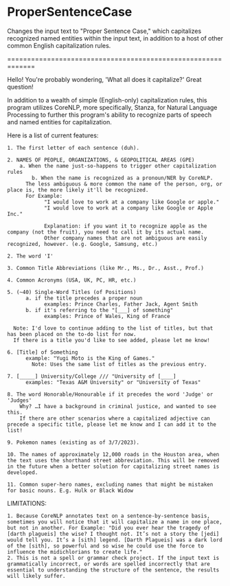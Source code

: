 # ProperSentenceCase
Changes the input text to "Proper Sentence Case," which capitalizes recognized named entities within the input text, in addition to a host of other common English capitalization rules.

=============================================================

Hello! You're probably wondering, 'What all does it capitalize?' Great question!

In addition to a wealth of simple (English-only) capitalization rules, this program utilizes CoreNLP, more specifically, Stanza, for Natural Language Processing to further this program's ability to recognize parts of speech and named entities for capitalization.

Here is a list of current features:

	1. The first letter of each sentence (duh).
  
 	2. NAMES OF PEOPLE, ORGANIZATIONS, & GEOPOLITICAL AREAS (GPE)
		a. When the name just-so-happens to trigger other capitalization rules
    		b. When the name is recognized as a pronoun/NER by CoreNLP.
          The less ambiguous & more common the name of the person, org, or place is, the more likely it'll be recognized.
          For Example:
                "I would love to work at a company like Google or apple."
                "I would love to work at a company like Google or Apple Inc."
                
                Explanation: if you want it to recognize apple as the company (not the fruit), you need to call it by its actual name.
                Other company names that are not ambiguous are easily recognized, however. (e.g. Google, Samsung, etc.)
                
 	2. The word 'I'
  
	3. Common Title Abbreviations (like Mr., Ms., Dr., Asst., Prof.)
  
	4. Common Acronyms (USA, UK, PC, HR, etc.)
	
	5. (~40) Single-Word Titles (of Positions)
		  a. if the title precedes a proper noun
			    examples: Prince Charles, Father Jack, Agent Smith
		  b. if it's referring to the "[___] of something"
			    examples: Prince of Wales, King of France
          
      Note: I'd love to continue adding to the list of titles, but that has been placed on the to-do list for now.
      If there is a title you'd like to see added, please let me know!
 
	6. [Title] of Something
		  example: "Yugi Moto is the King of Games."
            Note: Uses the same list of titles as the previous entry.
      
  	7. [_____] University/College /// "University of [____]
		  examples: "Texas A&M University" or "University of Texas"
    
	8. The word Honorable/Honourable if it precedes the word 'Judge' or 'Judges'
        Why? …I have a background in criminal justice, and wanted to see this.
        If there are other scenarios where a capitalized adjective can precede a specific title, please let me know and I can add it to the list!
	
	9. Pokemon names (existing as of 3/7/2023).
	
	10. The names of approximately 12,000 roads in the Houston area, when the text uses the shorthand street abbreviation. This will be removed in the future when a better solution for capitalizing street names is developed.
	
	11. Common super-hero names, excluding names that might be mistaken for basic nouns. E.g. Hulk or Black Widow


LIMITATIONS:

	1. Because CoreNLP annotates text on a sentence-by-sentence basis, sometimes you will notice that it will capitalize a name in one place, but not in another. For Example: "Did you ever hear the tragedy of [darth plagueis] the wise? I thought not. It’s not a story the [jedi] would tell you. It’s a [sith] legend. [Darth Plagueis] was a dark lord of the [sith], so powerful and so wise he could use the force to influence the midichlorians to create life."
	2. This is not a spell or grammar check project. If the input text is grammatically incorrect, or words are spelled incorrectly that are essential to understanding the structure of the sentence, the results will likely suffer.
